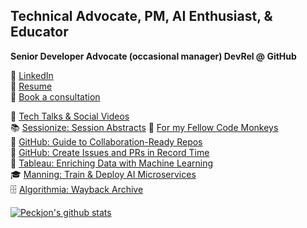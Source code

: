 ## Technical Advocate, PM, AI Enthusiast, & Educator
**Senior Developer Advocate (occasional manager) DevRel @ GitHub**

📜 [LinkedIn](https://www.linkedin.com/in/peckjon/)\
📄 [Resume](https://raw.githubusercontent.com/peckjon/peckjon/refs/heads/master/Resume%20JonPeck%202025.pdf)\
🤝 [Book a consultation](https://consult.jonpeck.com)

🎥 [Tech Talks & Social Videos](https://www.youtube.com/playlist?list=PLtKhCBMhTy5WXu7R-LtnaEwU7bIbeLM5-)\
📚 [Sessionize: Session Abstracts](https://sessionize.com/peckjon)
🙊 [For my Fellow Code Monkeys](https://www.linkedin.com/posts/peckjon_for-all-my-fellow-code-monkeys-activity-7324147175121113088-NcES)\
📝 [GitHub: Guide to Collaboration-Ready Repos](https://gh.io/collab-ready-repo)\
📝 [GitHub: Create Issues and PRs in Record Time](https://github.blog/developer-skills/github/how-to-create-issues-and-pull-requests-in-record-time-on-github/)\
📝 [Tableau: Enriching Data with Machine Learning](https://www.tableau.com/blog/enrich-data-tableau-machine-learning-using-algorithmia)\
🎓 [Manning: Train & Deploy AI Microservices](https://www.manning.com/liveproject/upd-training-and-deploying-an-ml-model-as-a-microservice?a_aid=peckjon&a_bid=800e1f53)\
🗄️ [Algorithmia: Wayback Archive](https://web.archive.org/web/20210411095903/https://algorithmia.com/blog/author/jpeck)

<!-- [![GitHub Streak](https://github-readme-streak-stats.herokuapp.com/?user=peckjon)](https://git.io/streak-stats) -->

[![Peckjon's github stats](https://github-readme-stats.vercel.app/api?username=peckjon&count_private=true&hide=contribs&show_icons=true&)](https://github.com/anuraghazra/github-readme-stats)
